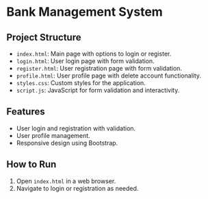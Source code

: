 # Bank Management System

## Project Structure
- `index.html`: Main page with options to login or register.
- `login.html`: User login page with form validation.
- `register.html`: User registration page with form validation.
- `profile.html`: User profile page with delete account functionality.
- `styles.css`: Custom styles for the application.
- `script.js`: JavaScript for form validation and interactivity.

## Features
- User login and registration with validation.
- User profile management.
- Responsive design using Bootstrap.

## How to Run
1. Open `index.html` in a web browser.
2. Navigate to login or registration as needed.
